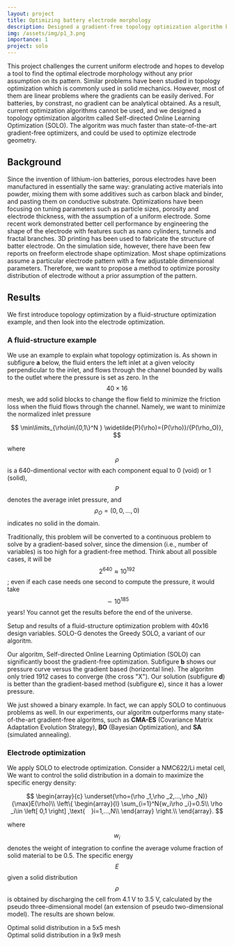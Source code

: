 ```yaml
---
layout: project
title: Optimizing battery electrode morphology
description: Designed a gradient-free topology optimization algorithm based on deep neural networks, and applied it to battery electrode
img: /assets/img/p1_3.png
importance: 1
project: solo
---
```



This project challenges the current uniform electrode and hopes to develop a tool to find the optimal electrode morphology without any prior assumption on its pattern. Similar problems have been studied in topology optimization which is commonly used in solid mechanics. However, most of them are linear problems where the gradients can be easily derived. For batteries, by constrast, no gradient can be analytical obtained. As a result, current optimization algorithms cannot be used, and we designed a topology optimization algoritm called Self-directed Online Learning Optimization (SOLO). The algoritm was much faster than state-of-the-art gradient-free optimizers, and could be used to optimize electrode geometry. 

## Background

Since the invention of lithium-ion batteries, porous electrodes have been manufactured in essentially the same way: granulating active materials into powder, mixing them with some additives such as carbon black and binder, and pasting them on conductive substrate. Optimizations have been focusing on tuning parameters such as particle sizes, porosity and electrode thickness, with the assumption of a uniform electrode. Some recent work demonstrated better cell performance by engineering the shape of the electrode with features such as nano cylinders, tunnels and fractal branches. 3D printing has been used to fabricate the structure of batter electrode. On the simulation side, however, there have been few reports on freeform electrode shape optimization. Most shape optimizations assume a particular electrode pattern with a few adjustable dimensional parameters. Therefore, we want to propose a method to optimize porosity distribution of electrode without a prior assumption of the pattern. 

## Results 

We first introduce topology optimization by a fluid-structure optimization example, and then look into the electrode optimization. 


### A fluid-structure example
We use an example to explain what topology optimization is. As shown in subfigure **a** below, 
the fluid enters the left inlet at a given velocity perpendicular to the inlet, and flows through the channel bounded by walls to the outlet where the pressure is set as zero. In the $$40\times 16$$ mesh, we add solid blocks to change the flow field to minimize the friction loss when the fluid flows through the channel. Namely, we want to minimize the normalized inlet pressure

$$
  	\min\limits_{\rho\in\{0,1\}^N }  \widetilde{P}(\rho)={P(\rho)}/{P(\rho_O)},
$$

where $$\rho$$ is a 640-dimentional vector with each component equal to 0 (void) or 1 (solid), $$P$$ denotes the average inlet pressure, and $$\rho_O=(0,0,...,0)$$ indicates no solid in the domain. 

Traditionally, this problem will be converted to a continuous problem to solve by a gradient-based solver, since the dimension (i.e., number of variables) is too high for a gradient-free method. Think about all possible cases, it will be $$2^{640}\approx10^{192}$$; even if each case needs one second to compute the pressure, it would take $$\sim10^{185}$$ years! You cannot get the results before the end of the universe. 
<div class="row">
    <div class="col-sm mt-3 mt-md-0">
        <img class="img-fluid rounded z-depth-1" src="{{ '/assets/img/p1_1.png' | relative_url }}" alt="" title="example image"/>
    </div>
</div>
<div class="caption">
    Setup and results of a fluid-structure optimization problem with 40x16 design variables. SOLO-G denotes the Greedy SOLO, a variant of our algoritm. 
</div>

Our algoritm, Self-directed Online Learning Optimiation (SOLO) can significantly boost the gradient-free optimization. Subfigure **b** shows our pressure curve versus the gradient based (horizontal line). The algoritm only tried 1912 cases to converge (the cross "X"). Our solution (subfigure **d**) is better than the gradient-based method (subfigure **c**), since it has a lower pressure.  

We just showed a binary example. In fact, we can apply SOLO to continuous problems as well. In our experiments, our algoritm outperforms many state-of-the-art gradient-free algoritms, such as **CMA-ES** (Covariance Matrix Adaptation Evolution Strategy), **BO** (Bayesian Optimization), and **SA** (simulated annealing). 

### Electrode optimization

We apply SOLO to electrode optimization. Consider a NMC622/Li metal cell, We want to control the solid distribution in a domain to maximize the specific energy density:

$$
\begin{array}{c}
	\underset{\rho=(\rho _1,\rho _2,...,\rho _N)}{\max}E(\rho)\\
	\left\{ \begin{array}{l}
	\sum_{i=1}^N{w_i\rho _i}=0.5\\
	\rho _i\in \left[ 0,1 \right] ,\text{ }i=1,...,N\\
\end{array} \right.\\
\end{array}.
$$

where $$w_i$$ denotes the weight of integration to confine the average volume fraction of solid material to be 0.5. The specific energy $$E$$ given a solid distribution $$\rho$$ is obtained by discharging the cell from 4.1 V to 3.5 V, calculated by the pseudo three-dimensional model (an extension of pseudo two-dimensional model). The results are shown below.

<div class="row">
    <div class="col-sm mt-3 mt-md-0">
        <img class="img-fluid rounded z-depth-1" src="{{ '/assets/img/p1_2.png' | relative_url }}" alt="" title="example image"/>
    </div>
</div>
<div class="caption">
    Optimal solid distribution in a 5x5 mesh
</div>

<div class="row">
    <div class="col-sm mt-3 mt-md-0">
        <img class="img-fluid rounded z-depth-1" src="{{ '/assets/img/p1_3.png' | relative_url }}" alt="" title="example image"/>
    </div>
</div>
<div class="caption">
    Optimal solid distribution in a 9x9 mesh
</div>
